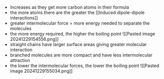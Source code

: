 + Increases as they get more carbon atoms in their formula
+ the more atoms there are the greater the [[Induced dipole-dipole interactions]]
+ greater intermolecular force = more energy needed to separate the molecules
+ the more energy required, the higher the boiling point
![[Pasted image 20241229154556.png]]
+ straight chains have larger surface areas giving greater molecular interaction
+ branched molecules are more compact and have less intermolecular attraction
+ the lower the intermolecular forces, the lower the boiling point
![[Pasted image 20241229155034.png]]